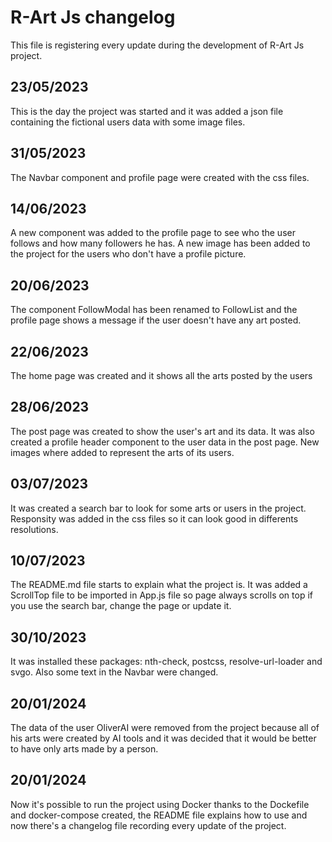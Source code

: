 # R-Art Js changelog

This file is registering every update during the development of R-Art Js project.

## 23/05/2023

This is the day the project was started and it was added a json file containing the fictional users data with some image files.

## 31/05/2023

The Navbar component and profile page were created with the css files.

## 14/06/2023

A new component was added to the profile page to see who the user follows and how many followers he has. A new image has been added to the project for the users who don't have a profile picture.

## 20/06/2023

The component FollowModal has been renamed to FollowList and the profile page shows a message if the user doesn't have any art posted.

## 22/06/2023

The home page was created and it shows all the arts posted by the users

## 28/06/2023

The post page was created to show the user's art and its data. It was also created a profile header component to the user data in the post page. New images where added to represent the arts of its users.

## 03/07/2023

It was created a search bar to look for some arts or users in the project. Responsity was added in the css files so it can look good in differents resolutions.

## 10/07/2023

The README.md file starts to explain what the project is. It was added a ScrollTop file to be imported in App.js file so page always scrolls on top if you use the search bar, change the page or update it.

## 30/10/2023

It was installed these packages: nth-check, postcss, resolve-url-loader and svgo. Also some text in the Navbar were changed.

## 20/01/2024

The data of the user OliverAI were removed from the project because all of his arts were created by AI tools and it was decided that it would be better to have only arts made by a person.

## 20/01/2024

Now it's possible to run the project using Docker thanks to the Dockefile and docker-compose created, the README file explains how to use and now there's a changelog file recording every update of the project.